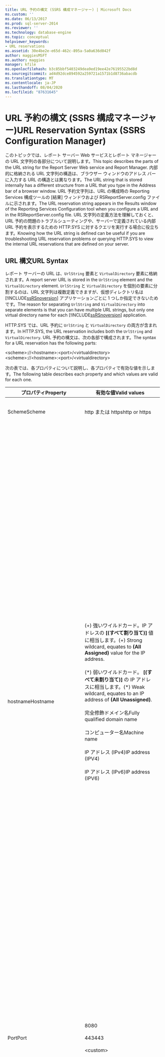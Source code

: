 ```yaml
---
title: URL 予約の構文 (SSRS 構成マネージャー) | Microsoft Docs
ms.custom: ''
ms.date: 06/13/2017
ms.prod: sql-server-2014
ms.reviewer: ''
ms.technology: database-engine
ms.topic: conceptual
helpviewer_keywords:
- URL reservations
ms.assetid: 30e4be2e-e65d-462c-895a-5a0a636d042f
author: maggiesMSFT
ms.author: maggies
manager: kfile
ms.openlocfilehash: b3c85bbf5403249dea9ed19ee42e76195522bd8d
ms.sourcegitcommit: ad4d92dce894592a259721a1571b1d8736abacdb
ms.translationtype: MT
ms.contentlocale: ja-JP
ms.lasthandoff: 08/04/2020
ms.locfileid: "87631645"
---
```

# <a name="url-reservation-syntax--ssrs-configuration-manager"></a><span data-ttu-id="d08c9-102">URL 予約の構文 (SSRS 構成マネージャー)</span><span class="sxs-lookup"><span data-stu-id="d08c9-102">URL Reservation Syntax  (SSRS Configuration Manager)</span></span>
  <span data-ttu-id="d08c9-103">このトピックでは、レポート サーバー Web サービスとレポート マネージャーの URL 文字列の各部分について説明します。</span><span class="sxs-lookup"><span data-stu-id="d08c9-103">This topic describes the parts of the URL string for the Report Server Web service and Report Manager.</span></span> <span data-ttu-id="d08c9-104">内部的に格納される URL 文字列の構造は、ブラウザー ウィンドウのアドレス バーに入力する URL の構造とは異なります。</span><span class="sxs-lookup"><span data-stu-id="d08c9-104">The URL string that is stored internally has a different structure from a URL that you type in the Address bar of a browser window.</span></span> <span data-ttu-id="d08c9-105">URL 予約文字列は、URL の構成時の Reporting Services 構成ツールの [結果] ウィンドウおよび RSReportServer.config ファイルに示されます。</span><span class="sxs-lookup"><span data-stu-id="d08c9-105">The URL reservation string appears in the Results window of the Reporting Services Configuration tool when you configure a URL and in the RSReportServer.config file.</span></span> <span data-ttu-id="d08c9-106">URL 文字列の定義方法を理解しておくと、URL 予約の問題のトラブルシューティングや、サーバーで定義されている内部 URL 予約を表示するための HTTP.SYS に対するクエリを実行する場合に役立ちます。</span><span class="sxs-lookup"><span data-stu-id="d08c9-106">Knowing how the URL string is defined can be useful if you are troubleshooting URL reservation problems or querying HTTP.SYS to view the internal URL reservations that are defined on your server.</span></span>  
  
## <a name="url-syntax"></a><span data-ttu-id="d08c9-107">URL 構文</span><span class="sxs-lookup"><span data-stu-id="d08c9-107">URL Syntax</span></span>  
 <span data-ttu-id="d08c9-108">レポート サーバーの URL は、`UrlString` 要素と `VirtualDirectory` 要素に格納されます。</span><span class="sxs-lookup"><span data-stu-id="d08c9-108">A report server URL is stored in the `UrlString` element and the `VirtualDirectory` element.</span></span> <span data-ttu-id="d08c9-109">`UrlString` と `VirtualDirectory` を個別の要素に分割するのは、URL 文字列は複数定義できますが、仮想ディレクトリ名は [!INCLUDE[ssRSnoversion](../../includes/ssrsnoversion-md.md)] アプリケーションごとに 1 つしか指定できないためです。</span><span class="sxs-lookup"><span data-stu-id="d08c9-109">The reason for separating `UrlString` and `VirtualDirectory` into separate elements is that you can have multiple URL strings, but only one virtual directory name for each [!INCLUDE[ssRSnoversion](../../includes/ssrsnoversion-md.md)] application.</span></span>  
  
 <span data-ttu-id="d08c9-110">HTTP.SYS では、URL 予約に `UrlString` と `VirtualDirectory` の両方が含まれます。</span><span class="sxs-lookup"><span data-stu-id="d08c9-110">In HTTP.SYS, the URL reservation includes both the `UrlString` and `VirtualDirectory`.</span></span> <span data-ttu-id="d08c9-111">URL 予約の構文は、次の各部で構成されます。</span><span class="sxs-lookup"><span data-stu-id="d08c9-111">The syntax for a URL reservation has the following parts:</span></span>  
  
 <span data-ttu-id="d08c9-112">\<scheme>://\<hostname>:\<port>/\<virtualdirectory></span><span class="sxs-lookup"><span data-stu-id="d08c9-112">\<scheme>://\<hostname>:\<port>/\<virtualdirectory></span></span>  
  
 <span data-ttu-id="d08c9-113">次の表では、各プロパティについて説明し、各プロパティで有効な値を示します。</span><span class="sxs-lookup"><span data-stu-id="d08c9-113">The following table describes each property and which values are valid for each one.</span></span>  
  
|<span data-ttu-id="d08c9-114">プロパティ</span><span class="sxs-lookup"><span data-stu-id="d08c9-114">Property</span></span>|<span data-ttu-id="d08c9-115">有効な値</span><span class="sxs-lookup"><span data-stu-id="d08c9-115">Valid values</span></span>|<span data-ttu-id="d08c9-116">説明</span><span class="sxs-lookup"><span data-stu-id="d08c9-116">Description</span></span>|  
|--------------|------------------|-----------------|  
|<span data-ttu-id="d08c9-117">Scheme</span><span class="sxs-lookup"><span data-stu-id="d08c9-117">Scheme</span></span>|<span data-ttu-id="d08c9-118">http または https</span><span class="sxs-lookup"><span data-stu-id="d08c9-118">http or https</span></span>|<span data-ttu-id="d08c9-119">非 SSL 接続と SSL 接続のプレフィックスです。</span><span class="sxs-lookup"><span data-stu-id="d08c9-119">Prefixes for non-SSL and SSL connections.</span></span>|  
|<span data-ttu-id="d08c9-120">hostname</span><span class="sxs-lookup"><span data-stu-id="d08c9-120">Hostname</span></span>|<span data-ttu-id="d08c9-121">(+) 強いワイルドカード。IP アドレスの **[(すべて割り当て)]** 値に相当します。</span><span class="sxs-lookup"><span data-stu-id="d08c9-121">(+) Strong wildcard, equates to **(All Assigned)** value for the IP address.</span></span><br /><br /> <span data-ttu-id="d08c9-122">(\*) 弱いワイルドカード。 **[(すべて未割り当て)]** の IP アドレスに相当します。</span><span class="sxs-lookup"><span data-stu-id="d08c9-122">(\*) Weak wildcard, equates to an IP address of **(All Unassigned)**.</span></span><br /><br /> <span data-ttu-id="d08c9-123">完全修飾ドメイン名</span><span class="sxs-lookup"><span data-stu-id="d08c9-123">Fully qualified domain name</span></span><br /><br /> <span data-ttu-id="d08c9-124">コンピューター名</span><span class="sxs-lookup"><span data-stu-id="d08c9-124">Machine name</span></span><br /><br /> <span data-ttu-id="d08c9-125">IP アドレス (IPv4)</span><span class="sxs-lookup"><span data-stu-id="d08c9-125">IP address (IPV4)</span></span><br /><br /> <span data-ttu-id="d08c9-126">IP アドレス (IPv6)</span><span class="sxs-lookup"><span data-stu-id="d08c9-126">IP address (IPV6)</span></span>|<span data-ttu-id="d08c9-127">ネットワーク上のサーバーを識別します。</span><span class="sxs-lookup"><span data-stu-id="d08c9-127">Identifies the server on the network.</span></span><br /><br /> <span data-ttu-id="d08c9-128">(+) 強いワイルドカードが既定値です。</span><span class="sxs-lookup"><span data-stu-id="d08c9-128">(+) Strong wildcard is the default.</span></span> <span data-ttu-id="d08c9-129">HTTP.SYS は、指定されたポートと仮想ディレクトリの組み合わせのすべてのネットワーク アダプターに対するすべての要求を受け入れます。</span><span class="sxs-lookup"><span data-stu-id="d08c9-129">HTTP.SYS will accept all requests on all network adaptors for a given port and virtual directory combination.</span></span> <span data-ttu-id="d08c9-130">レポート サーバーは、ポートに対するすべての要求を受け入れます。</span><span class="sxs-lookup"><span data-stu-id="d08c9-130">The report server will accept any request on the port.</span></span><br /><br /> <span data-ttu-id="d08c9-131">(\*) 弱いワイルドカードです。</span><span class="sxs-lookup"><span data-stu-id="d08c9-131">(\*) Weak wildcard.</span></span> <span data-ttu-id="d08c9-132">HTTP.SYS は、指定されたポートと仮想ディレクトリの組み合わせのすべてのネットワーク アダプターに対する要求のうち、他の URL 予約によって処理されないすべての要求を受け入れます。</span><span class="sxs-lookup"><span data-stu-id="d08c9-132">HTTP.SYS accepts all requests not handled by other URL reservations on all network adaptors for a given port and virtual directory combination.</span></span><br /><br /> <span data-ttu-id="d08c9-133">コンピューター名は、ネットワーク上のコンピューターの NetBIOS 名です。</span><span class="sxs-lookup"><span data-stu-id="d08c9-133">Machine name is the NETBIOS name of the computer on the network.</span></span><br /><br /> <span data-ttu-id="d08c9-134">完全修飾ドメイン名には、ドメイン コントローラーまたはパブリック ドメイン ネーム サーバーに登録されているドメイン アドレスとサーバー名が含まれます。</span><span class="sxs-lookup"><span data-stu-id="d08c9-134">Fully qualified domain name includes domain address and server name, as registered with a domain controller or public domain name server.</span></span><br /><br /> <span data-ttu-id="d08c9-135">IP アドレス (IPv4) は、コンピューターのネットワーク アダプターの *nnn.nnn.nnn.nnn*という IPv4 形式の IP アドレスです。</span><span class="sxs-lookup"><span data-stu-id="d08c9-135">IP address (IPV4) is the IP address of a network adaptor on the computer in IPV4 format: *nnn.nnn.nnn.nnn*.</span></span><br /><br /> <span data-ttu-id="d08c9-136">Ip アドレス (ipv6) は、コンピューター上のネットワークアダプターの ip アドレスを ipv6 形式で示します:: \<header> \<header> :*nnn*. nnn. nnn</span><span class="sxs-lookup"><span data-stu-id="d08c9-136">IP address (IPV6) is the IP address of a network adaptor on the computer in IPV6 format: \<header>:\<header>:*nnn.nnn.nnn.nnn*.</span></span>|  
|<span data-ttu-id="d08c9-137">Port</span><span class="sxs-lookup"><span data-stu-id="d08c9-137">Port</span></span>|<span data-ttu-id="d08c9-138">80</span><span class="sxs-lookup"><span data-stu-id="d08c9-138">80</span></span><br /><br /> <span data-ttu-id="d08c9-139">443</span><span class="sxs-lookup"><span data-stu-id="d08c9-139">443</span></span><br /><br /> \<custom>|<span data-ttu-id="d08c9-140">ポート 80 は、サーバーからやり取りされる HTTP 要求の標準ポートです。</span><span class="sxs-lookup"><span data-stu-id="d08c9-140">Port 80 is the standard port for HTTP requests to and from a server.</span></span><br /><br /> <span data-ttu-id="d08c9-141">ポート 443 は、SSL 接続の標準ポートです。</span><span class="sxs-lookup"><span data-stu-id="d08c9-141">Port 443 is the standard report for SSL connections.</span></span><br /><br /> <span data-ttu-id="d08c9-142">別のアプリケーションによって予約されていない任意のポートを使用できます。</span><span class="sxs-lookup"><span data-stu-id="d08c9-142">You can use any port that is not already reserved by another application.</span></span>|  
|<span data-ttu-id="d08c9-143">VirtualDirectory</span><span class="sxs-lookup"><span data-stu-id="d08c9-143">Virtualdirectory</span></span>|<span data-ttu-id="d08c9-144">ReportServer *[_InstanceName]*</span><span class="sxs-lookup"><span data-stu-id="d08c9-144">ReportServer *[_InstanceName]*</span></span><br /><br /> <span data-ttu-id="d08c9-145">Reports *[_InstanceName]*</span><span class="sxs-lookup"><span data-stu-id="d08c9-145">Reports *[_InstanceName]*</span></span><br /><br /> \<custom>|<span data-ttu-id="d08c9-146">アプリケーションの名前を指定します。</span><span class="sxs-lookup"><span data-stu-id="d08c9-146">Specifies the name of the application.</span></span> <span data-ttu-id="d08c9-147">この値は文字列です。</span><span class="sxs-lookup"><span data-stu-id="d08c9-147">This value is a string.</span></span> <span data-ttu-id="d08c9-148">[!INCLUDE[ssRSnoversion](../../includes/ssrsnoversion-md.md)] の既定では、レポート サーバー Web サービスとレポート マネージャー アプリケーションのアプリケーション名として、ReportServer と Reports が使用されます。</span><span class="sxs-lookup"><span data-stu-id="d08c9-148">By default, [!INCLUDE[ssRSnoversion](../../includes/ssrsnoversion-md.md)] uses ReportServer and Reports as the application names for the Report Server Web service and Report Manager applications.</span></span> <span data-ttu-id="d08c9-149">必要に応じて異なる名前を使用できます。</span><span class="sxs-lookup"><span data-stu-id="d08c9-149">You can use different names if you prefer.</span></span><br /><br /> <span data-ttu-id="d08c9-150">この値は必須です。</span><span class="sxs-lookup"><span data-stu-id="d08c9-150">This value is required.</span></span> <span data-ttu-id="d08c9-151">この値によってアプリケーションが識別されます。</span><span class="sxs-lookup"><span data-stu-id="d08c9-151">It identifies the application.</span></span><br /><br /> <span data-ttu-id="d08c9-152">仮想ディレクトリは、アプリケーション インスタンスごとに 1 つだけ指定します。</span><span class="sxs-lookup"><span data-stu-id="d08c9-152">Specify only one virtual directory for each application instance.</span></span> <span data-ttu-id="d08c9-153">同じインスタンスの同じアプリケーションに対して複数の URL を作成するには、複数のバージョンの `UrlString` を作成します。</span><span class="sxs-lookup"><span data-stu-id="d08c9-153">To create multiple URLs for the same application in the same instance, create multiple versions of the `UrlString`.</span></span> <span data-ttu-id="d08c9-154">複数のアプリケーション インスタンスに対して一意の仮想ディレクトリ名を作成するには、アンダースコア文字 (_) を使用してインスタンス名を追加することによって、インスタンス名を仮想ディレクトリ名に含めることを検討してください。</span><span class="sxs-lookup"><span data-stu-id="d08c9-154">To create unique virtual directory names for multiple application instances, consider including the instance name in the virtual directory name, using the underscore character (_) to append the instance name.</span></span> <span data-ttu-id="d08c9-155">*InstanceName* は省略可能ですが、1 つのコンピューター上に複数のインスタンスが存在する場合は指定することをお勧めします。</span><span class="sxs-lookup"><span data-stu-id="d08c9-155">*InstanceName* is optional, but recommended if you have multiple instances on the same computer.</span></span> <span data-ttu-id="d08c9-156">名前付きインスタンスの URL 予約を設定する方法の詳細については、「[レポート サーバーの複数インスタンス配置における URL 予約 &#40;SSRS 構成マネージャー&#41;](url-reservations-for-multi-instance-report-server-deployments.md)」を参照してください。</span><span class="sxs-lookup"><span data-stu-id="d08c9-156">For more information about how to set URL reservations for named instances, see [URL Reservations for Multi-Instance Report Server Deployments  &#40;SSRS Configuration Manager&#41;](url-reservations-for-multi-instance-report-server-deployments.md).</span></span><br /><br /> <span data-ttu-id="d08c9-157">仮想ディレクトリの値では、大文字と小文字が区別されません。</span><span class="sxs-lookup"><span data-stu-id="d08c9-157">The value for virtual directory is not case-sensitive.</span></span> <span data-ttu-id="d08c9-158">URL 区切り文字または URL エンコードが含まれていない任意の文字列を使用できます。</span><span class="sxs-lookup"><span data-stu-id="d08c9-158">You can use any string as long as it does not include URL separator characters or URL encoding.</span></span>|  
  
## <a name="see-also"></a><span data-ttu-id="d08c9-159">参照</span><span class="sxs-lookup"><span data-stu-id="d08c9-159">See Also</span></span>  
 <span data-ttu-id="d08c9-160">[レポート サーバー URL の構成 &#40;SSRS 構成マネージャー&#41;](configure-report-server-urls-ssrs-configuration-manager.md) </span><span class="sxs-lookup"><span data-stu-id="d08c9-160">[Configure Report Server URLs  &#40;SSRS Configuration Manager&#41;](configure-report-server-urls-ssrs-configuration-manager.md) </span></span>  
 [<span data-ttu-id="d08c9-161">URL の構成 &#40;SSRS 構成マネージャー&#41;</span><span class="sxs-lookup"><span data-stu-id="d08c9-161">Configure a URL  &#40;SSRS Configuration Manager&#41;</span></span>](configure-a-url-ssrs-configuration-manager.md)  
  
  
